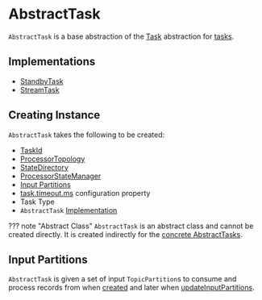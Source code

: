 # AbstractTask

`AbstractTask` is a base abstraction of the [Task](Task.md) abstraction for [tasks](#implementations).

## Implementations

* [StandbyTask](StandbyTask.md)
* [StreamTask](StreamTask.md)

## Creating Instance

`AbstractTask` takes the following to be created:

* <span id="id"> [TaskId](TaskId.md)
* <span id="topology"> [ProcessorTopology](processor/ProcessorTopology.md)
* <span id="stateDirectory"> [StateDirectory](StateDirectory.md)
* <span id="stateMgr"> [ProcessorStateManager](ProcessorStateManager.md)
* [Input Partitions](#inputPartitions)
* <span id="taskTimeoutMs"> [task.timeout.ms](StreamsConfig.md#TASK_TIMEOUT_MS_CONFIG) configuration property
* <span id="taskType"> Task Type
* <span id="clazz"> `AbstractTask` [Implementation](#implementations)

??? note "Abstract Class"
    `AbstractTask` is an abstract class and cannot be created directly. It is created indirectly for the [concrete AbstractTasks](#implementations).

## <span id="inputPartitions"> Input Partitions

`AbstractTask` is given a set of input `TopicPartition`s to consume and process records from when [created](#creating-instance) and later when [updateInputPartitions](#updateInputPartitions).
